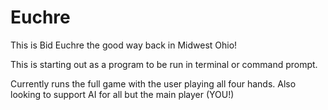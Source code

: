 # Euchre
This is Bid Euchre the good way back in Midwest Ohio!

This is starting out as a program to be run in terminal or command prompt.

Currently runs the full game with the user playing all four hands.
Also looking to support AI for all but the main player (YOU!)

